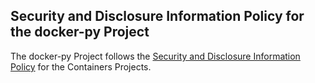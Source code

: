 ## Security and Disclosure Information Policy for the docker-py Project

The docker-py Project follows the [Security and Disclosure Information Policy](https://github.com/containers/common/blob/master/SECURITY.md) for the Containers Projects.
